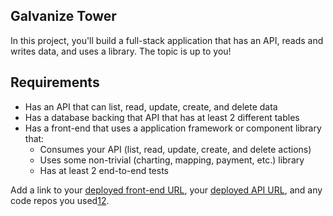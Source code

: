 ## Galvanize Tower

In this project, you'll build a full-stack application that has an API, reads and writes data, and uses a library. The topic is up to you!

## Requirements

* Has an API that can list, read, update, create, and delete data
* Has a database backing that API that has at least 2 different tables
* Has a front-end that uses a application framework or component library that:
  * Consumes your API (list, read, update, create, and delete actions)
  * Uses some non-trivial (charting, mapping, payment, etc.) library
  * Has at least 2 end-to-end tests

Add a link to your [deployed front-end URL](https://galvanize-tower-front-end.herokuapp.com/), your [deployed API URL](https://galvanize-tower-back-end.herokuapp.com/), and any code repos you used[1](https://github.com/collinsbj/galvanize-tower-front-end)[2](https://github.com/collinsbj/galvanize-tower-back-end).
